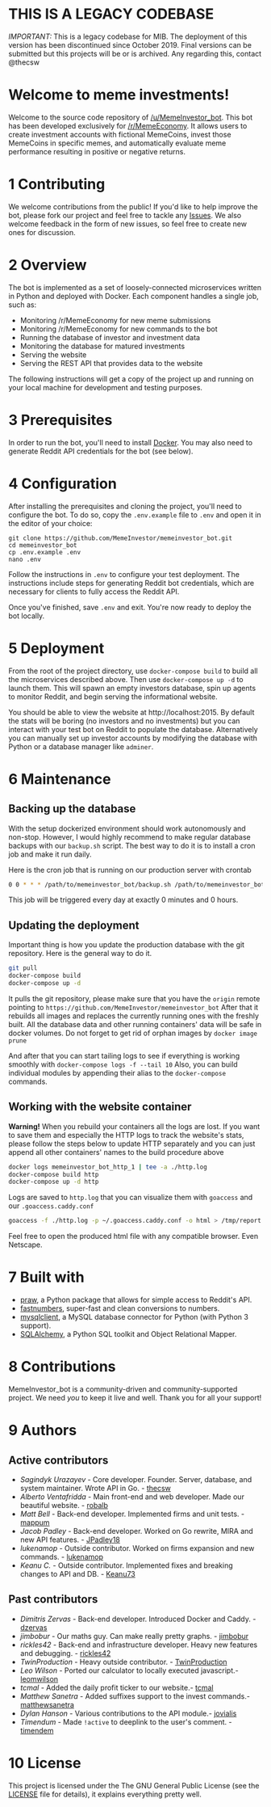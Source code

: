 # THIS IS A LEGACY CODEBASE

*IMPORTANT:* This is a legacy codebase for MIB. The deployment of this version has been discontinued since
October 2019. Final versions can be submitted but this projects will be or is archived. Any regarding this,
contact @thecsw

# Welcome to meme investments!

Welcome to the source code repository of [/u/MemeInvestor_bot](https://www.reddit.com/user/MemeInvestor_bot). 
This bot has been developed exclusively for [/r/MemeEconomy](https://reddit.com/r/MemeEconomy/). It allows users
to create investment accounts with fictional MemeCoins, invest those MemeCoins in specific memes, and automatically
evaluate meme performance resulting in positive or negative returns.

# 1 Contributing

We welcome contributions from the public! If you'd like to help improve the bot, please fork
our project and feel free to tackle any [Issues](https://github.com/MemeInvestor/memeinvestor_bot/issues).
We also welcome feedback in the form of new issues, so feel free to create new ones for discussion.

# 2 Overview

The bot is implemented as a set of loosely-connected microservices written in Python and
deployed with Docker. Each component handles a single job, such as:

  - Monitoring /r/MemeEconomy for new meme submissions
  - Monitoring /r/MemeEconomy for new commands to the bot
  - Running the database of investor and investment data
  - Monitoring the database for matured investments
  - Serving the website
  - Serving the REST API that provides data to the website

The following instructions will get a copy of the project up and running on your local
machine for development and testing purposes.

# 3 Prerequisites

In order to run the bot, you'll need to install [Docker](https://www.docker.com/community-edition).
You may also need to generate Reddit API credentials for the bot (see below).

# 4 Configuration

After installing the prerequisites and cloning the project, you'll need to configure
the bot. To do so, copy the `.env.example` file to `.env` and open it in the editor
of your choice:

```
git clone https://github.com/MemeInvestor/memeinvestor_bot.git
cd memeinvestor_bot
cp .env.example .env
nano .env
```

Follow the instructions in `.env` to configure your test deployment. The instructions
include steps for generating Reddit bot credentials, which are necessary for clients
to fully access the Reddit API.

Once you've finished, save `.env` and exit. You're now ready to deploy the bot locally.

# 5 Deployment

From the root of the project directory, use `docker-compose build` to build all the
microservices described above. Then use `docker-compose up -d` to launch them. This
will spawn an empty investors database, spin up agents to monitor Reddit, and begin
serving the informational website.

You should be able to view the website at http://localhost:2015. By default the stats will be
boring (no investors and no investments) but you can interact with your test bot on Reddit to
populate the database. Alternatively you can manually set up investor accounts by modifying the
database with Python or a database manager like `adminer`.

# 6 Maintenance

## Backing up the database

With the setup dockerized environment should work autonomously and non-stop. However, I would highly
recommend to make regular database backups with our `backup.sh` script. The best way to do it is to
install a cron job and make it run daily.

Here is the cron job that is running on our production server with crontab

``` bash
0 0 * * * /path/to/memeinvestor_bot/backup.sh /path/to/memeinvestor_bot/backups
```

This job will be triggered every day at exactly 0 minutes and 0 hours.

## Updating the deployment

Important thing is how you update the production database with the git repository. Here is the general way
to do it.

``` bash
git pull
docker-compose build
docker-compose up -d
```

It pulls the git repository, please make sure that you have the `origin` remote pointing to `https://github.com/MemeInvestor/memeinvestor_bot`
After that it rebuilds all images and replaces the currently running ones with the freshly built. All the database
data and other running containers' data will be safe in docker volumes. Do not forget to get rid of orphan images by `docker image prune`

And after that you can start tailing logs to see if everything is working smoothly with `docker-compose logs -f --tail 10`
Also, you can build individual modules by appending their alias to the `docker-compose` commands.

## Working with the website container

**Warning!** When you rebuild your containers all the logs are lost. If you want to save them and especially the HTTP logs to track the
website's stats, please follow the steps below to update HTTP separately and you can just append all other containers' names to the
build procedure above

``` bash
docker logs memeinvestor_bot_http_1 | tee -a ./http.log
docker-compose build http
docker-compose up -d http
```

Logs are saved to `http.log` that you can visualize them with `goaccess` and our `.goaccess.caddy.conf`

``` bash
goaccess -f ./http.log -p ~/.goaccess.caddy.conf -o html > /tmp/report.html
```

Feel free to open the produced html file with any compatible browser. Even Netscape.

# 7 Built with

  - [praw](https://github.com/praw-dev/praw), a Python package that allows for simple access to Reddit's API.
  - [fastnumbers](https://pypi.org/project/fastnumbers/), super-fast and clean conversions to numbers.
  - [mysqlclient](https://github.com/PyMySQL/mysqlclient-python), a MySQL database connector for Python (with Python 3 support).
  - [SQLAlchemy](http://www.sqlalchemy.org/), a Python SQL toolkit and Object Relational Mapper. 

# 8 Contributions

MemeInvestor_bot is a community-driven and community-supported project. We need *you* to keep it live and well. Thank you for all your support!

# 9 Authors

## Active contributors

  - *Sagindyk Urazayev* - Core developer. Founder. Server, database, and system maintainer. Wrote API in Go. - [thecsw](https://github.com/thecsw)
  - *Alberto Ventafridda* - Main front-end and web developer. Made our beautiful website. - [robalb](https://github.com/robalb)
  - *Matt Bell* - Back-end developer. Implemented firms and unit tests. - [mappum](https://github.com/mappum)
  - *Jacob Padley* - Back-end developer. Worked on Go rewrite, MIRA and new API features. - [JPadley18](https://github.com/jpadley18)
  - *lukenamop* - Outside contributor. Worked on firms expansion and new commands. - [lukenamop](https://github.com/lukenamop)
  - *Keanu C.* - Outside contributor. Implemented fixes and breaking changes to API and DB. - [Keanu73](https://github.com/Keanu73)

## Past contributors

  - *Dimitris Zervas* - Back-end developer. Introduced Docker and Caddy. - [dzervas](https://github.com/dzervas)
  - *jimbobur* - Our maths guy. Can make really pretty graphs. - [jimbobur](https://github.com/jimbobur)
  - *rickles42* - Back-end and infrastructure developer. Heavy new features and debugging. - [rickles42](https://github.com/rickles42)
  - *TwinProduction* - Heavy outside contributor. - [TwinProduction](https://github.com/TwinProduction)
  - *Leo Wilson* - Ported our calculator to locally executed javascript.- [leomwilson](https://github.com/leomwilson)
  - *tcmal* - Added the daily profit ticker to our website.- [tcmal](https://github.com/tcmal)
  - *Matthew Sanetra* - Added suffixes support to the invest commands.- [matthewsanetra](https://github.com/matthewsanetra)
  - *Dylan Hanson* - Various contributions to the API module.- [jovialis](https://github.com/jovialis)
  - *Timendum* - Made `!active` to deeplink to the user's comment. - [timendem](https://github.com/timendum)

# 10 License

This project is licensed under the The GNU General Public License (see the [LICENSE](./LICENSE) file for details), it explains everything pretty well.
